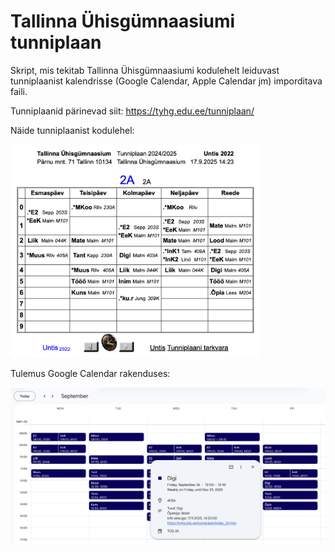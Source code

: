 # Tallinna Ühisgümnaasiumi tunniplaan

Skript, mis tekitab Tallinna Ühisgümnaasiumi kodulehelt leiduvast tunniplaanist kalendrisse (Google Calendar, Apple Calendar jm) imporditava faili.

Tunniplaanid pärinevad siit: https://tyhg.edu.ee/tunniplaan/

Näide tunniplaanist kodulehel:

<img src="examples/tyhg-timetable.png" alt="Example" width="400"/>

Tulemus Google Calendar rakenduses:

<img src="examples/google-calendar.png" alt="Example" width="600"/>
